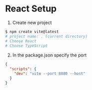 # React Setup

1. Create new project
```bash
$ npm create vite@latest
# project name: . (current directory)
# Choose React
# Choose TypeScript
```

2. In the package.json specify the port
```json
{
  "scripts": {
    "dev": "vite --port 8080 --host"
  }
}
```
